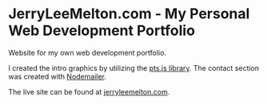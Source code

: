 # JerryLeeMelton.com - My Personal Web Development Portfolio
Website for my own web development portfolio.  

I created the intro graphics by utilizing the [pts.js library](https://ptsjs.org/).  The contact section was created with [Nodemailer](https://nodemailer.com/).

The live site can be found at [jerryleemelton.com](http://jerryleemelton.com/).
